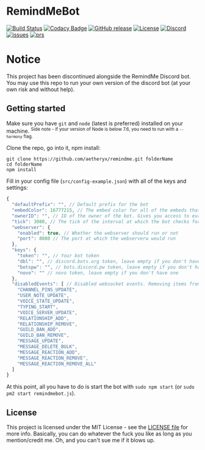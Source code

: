 # RemindMeBot 

[![Build Status](https://travis-ci.org/aetheryx/remindme.svg?branch=master)](https://travis-ci.org/aetheryx/remindme)
[![Codacy Badge](https://api.codacy.com/project/badge/Grade/ccbde6fcb76f489fbf5b66970ffe9757)](https://www.codacy.com/app/aetheryx/remindme?utm_source=github.com&amp;utm_medium=referral&amp;utm_content=aetheryx/remindme&amp;utm_campaign=Badge_Grade)
[![GitHub release](https://img.shields.io/github/release/aetheryx/remindme.svg)](https://github.com/aetheryx/remindme/releases)
[![License](https://img.shields.io/github/license/aetheryx/remindme.svg)](https://github.com/aetheryx/remindme/blob/master/LICENSE)
[![Discord](https://img.shields.io/discord/299979631715549184.svg)](https://discord.gg/Yphr6WG)
[![issues](https://img.shields.io/github/issues/aetheryx/remindme.svg)](https://github.com/aetheryx/remindme/issues)
[![prs](https://img.shields.io/github/issues-pr/aetheryx/remindme.svg)](https://github.com/aetheryx/remindme/pulls)

# Notice
This project has been discontinued alongside the RemindMe Discord bot. You may use this repo to run your own version of the discord bot (at your own risk and without help).

## Getting started

Make sure you have `git` and `node` (latest is preferred) installed on your machine. <sup>Side note - if your version of Node is below 7.6, you need to run with a `--harmony` flag.</sup>

Clone the repo, go into it, npm install:
```
git clone https://github.com/aetheryx/remindme.git folderName
cd folderName
npm install
```

Fill in your config file (`src/config-example.json`) with all of the keys and settings:
```js
{
  "defaultPrefix": "", // Default prefix for the bot
  "embedColor": 16777215, // The embed color for all of the embeds that the bot returns, in base10
  "ownerID": "", // ID of the owner of the bot. Gives you access to eval / bash commands
  "tick": 3000, // The tick of the interval at which the bot checks for reminders that are due. Don't put this too low or it'll start sending double reminders
  "webserver": {
    "enabled": true, // Whether the webserver should run or not
    "port": 8080 // The port at which the webserverw would run
  },
  "keys": {
    "token": "", // Your bot token
    "dbl": "", // discord.bots.org token, leave empty if you don't have one
    "botspw": "", // bots.discord.pw token, leave empty if you don't have one
    "novo": "" // novo token, leave empty if you don't have one
  },
  "disabledEvents": [ // Disabled websocket events. Removing items from this list is probably harmless, but adding some can fuck up things. Be careful.
    "CHANNEL_PINS_UPDATE",
    "USER_NOTE_UPDATE",
    "VOICE_STATE_UPDATE",
    "TYPING_START",
    "VOICE_SERVER_UPDATE",
    "RELATIONSHIP_ADD",
    "RELATIONSHIP_REMOVE",
    "GUILD_BAN_ADD",
    "GUILD_BAN_REMOVE", 
    "MESSAGE_UPDATE",
    "MESSAGE_DELETE_BULK",
    "MESSAGE_REACTION_ADD",
    "MESSAGE_REACTION_REMOVE",
    "MESSAGE_REACTION_REMOVE_ALL"
  ]
}

```

At this point, all you have to do is start the bot with `sudo npm start` (or `sudo pm2 start remindmebot.js`).

## License
This project is licensed under the MIT License - see the [LICENSE file](https://github.com/Aetheryx/remindme/blob/master/LICENSE) for more info. Basically, you can do whatever the fuck you like as long as you mention/credit me. Oh, and you can't sue me if it blows up.
